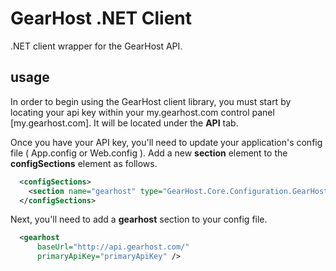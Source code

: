 # GearHost .NET Client
.NET client wrapper for the GearHost API.


## usage
In order to begin using the GearHost client library, you must start by locating your api key within your my.gearhost.com control panel [my.gearhost.com]. It will be located under the **API** tab.

Once you have your API key, you'll need to update your application's config file ( App.config or Web.config ). Add a new **section** element to the **configSections** element as follows.

```xml
  <configSections>
    <section name="gearhost" type="GearHost.Core.Configuration.GearHostSection, GearHost.Core"/>
  </configSections>
```

Next, you'll need to add a **gearhost** section to your config file.

```xml
  <gearhost
      baseUrl="http://api.gearhost.com/"
      primaryApiKey="primaryApiKey" />
```

